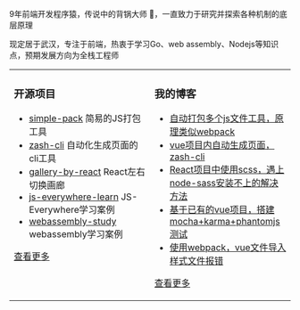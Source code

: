  
9年前端开发程序猿，传说中的背锅大师 🐶，一直致力于研究并探索各种机制的底层原理

现定居于武汉，专注于前端，热衷于学习Go、web assembly、Nodejs等知识点，预期发展方向为全栈工程师	 


<table><tr>
<td valign="top" width="50%">

### 开源项目  
- [simple-pack](https://github.com/zwf193071/simple-pack) 简易的JS打包工具	
- [zash-cli](https://github.com/zwf193071/zash-cli) 自动化生成页面的cli工具
- [gallery-by-react](https://github.com/zwf193071/gallery-by-react) React左右切换画廊  
- [js-everywhere-learn](https://github.com/zwf193071/js-everywhere-learn) JS-Everywhere学习案例  
- [webassembly-study](https://github.com/zwf193071/webassembly-study) webassembly学习案例
   
[查看更多](https://github.com/zwf193071/)	 

	
</td>
<td valign="top" width="50%">

### 我的博客
- [自动打包多个js文件工具，原理类似webpack](https://blog.csdn.net/zwf193071/article/details/107843865)
- [vue项目内自动生成页面，zash-cli](https://blog.csdn.net/zwf193071/article/details/107761790)
- [React项目中使用scss，遇上node-sass安装不上的解决方法](https://blog.csdn.net/zwf193071/article/details/107493419)
- [基于已有的vue项目，搭建mocha+karma+phantomjs测试](https://blog.csdn.net/zwf193071/article/details/105703405)
- [使用webpack，vue文件导入样式文件报错](https://blog.csdn.net/zwf193071/article/details/51095035)

[查看更多](https://blog.csdn.net/zwf193071)

</td>
</tr></table>

